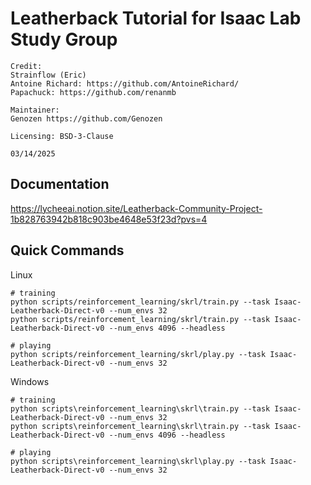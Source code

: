 # Leatherback Tutorial for Isaac Lab Study Group
```
Credit: 
Strainflow (Eric)
Antoine Richard: https://github.com/AntoineRichard/
Papachuck: https://github.com/renanmb

Maintainer:
Genozen https://github.com/Genozen

Licensing: BSD-3-Clause

03/14/2025
```


## Documentation
https://lycheeai.notion.site/Leatherback-Community-Project-1b828763942b818c903be4648e53f23d?pvs=4




## Quick Commands
Linux
```
# training
python scripts/reinforcement_learning/skrl/train.py --task Isaac-Leatherback-Direct-v0 --num_envs 32
python scripts/reinforcement_learning/skrl/train.py --task Isaac-Leatherback-Direct-v0 --num_envs 4096 --headless

# playing
python scripts/reinforcement_learning/skrl/play.py --task Isaac-Leatherback-Direct-v0 --num_envs 32
```

Windows
```
# training
python scripts\reinforcement_learning\skrl\train.py --task Isaac-Leatherback-Direct-v0 --num_envs 32
python scripts\reinforcement_learning\skrl\train.py --task Isaac-Leatherback-Direct-v0 --num_envs 4096 --headless

# playing
python scripts\reinforcement_learning\skrl\play.py --task Isaac-Leatherback-Direct-v0 --num_envs 32
```
